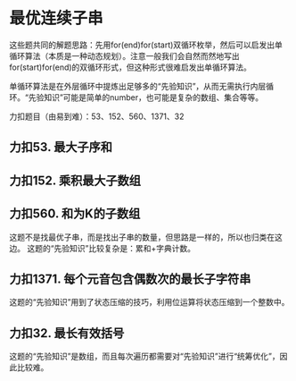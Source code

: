 # 最优连续子串

这些题共同的解题思路：先用for(end)for(start)双循环枚举，然后可以启发出单循环算法（本质是一种动态规划）。注意一般我们会自然而然地写出for(start)for(end)的双循环形式，但这种形式很难启发出单循环算法。

单循环算法是在外层循环中提炼出足够多的“先验知识”，从而无需执行内层循环。“先验知识”可能是简单的number，也可能是复杂的数组、集合等等。

力扣题目（由易到难）：53、152、560、1371、32

## 力扣53. 最大子序和

## 力扣152. 乘积最大子数组

## 力扣560. 和为K的子数组

这题不是找最优子串，而是找出子串的数量，但思路是一样的，所以也归类在这边。
这题的“先验知识”比较复杂是：累和+字典计数。

## 力扣1371. 每个元音包含偶数次的最长子字符串

这题的“先验知识”用到了状态压缩的技巧，利用位运算将状态压缩到一个整数中。

## 力扣32. 最长有效括号
这题的“先验知识”是数组，而且每次遍历都需要对“先验知识”进行“统筹优化”，因此比较难。
